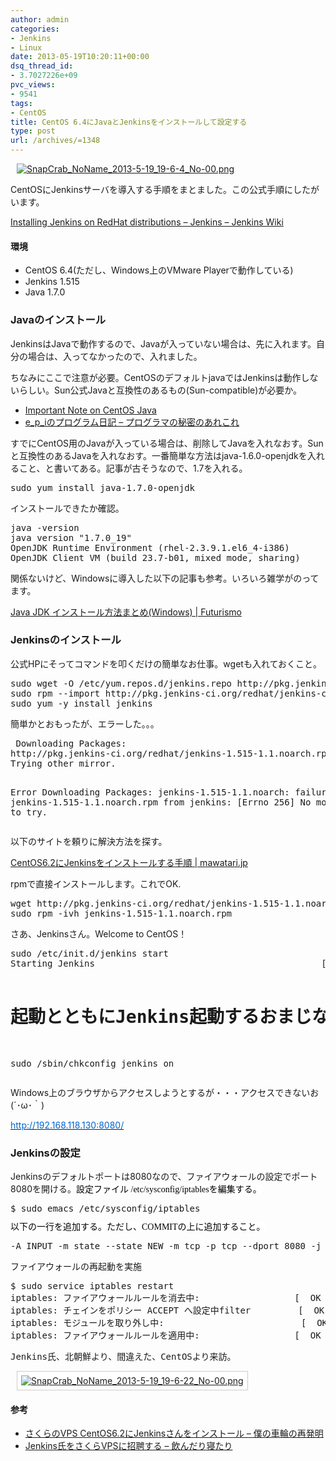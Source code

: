 ```yaml
---
author: admin
categories:
- Jenkins
- Linux
date: 2013-05-19T10:20:11+00:00
dsq_thread_id:
- 3.7027226e+09
pvc_views:
- 9541
tags:
- CentOS
title: CentOS 6.4にJavaとJenkinsをインストールして設定する
type: post
url: /archives/=1348
---
```


<div style="padding-bottom: 0px; margin: 0px; padding-left: 10px; padding-right: 10px; display: inline; float: none; padding-top: 0px" id="scid:887EC618-8FBE-49a5-A908-2339AF2EC531:4af30c66-203a-401f-af3b-70569d6721b4" class="wlWriterEditableSmartContent">
  <a target="_blank" href="https://picasaweb.google.com/111104490436597119823/Futurismo?authkey=Gv1sRgCM-A3fCH6v_BOQ#5879629917736079234"><img style="border: none; padding: 0px; margin: 0px" alt="SnapCrab_NoName_2013-5-19_19-6-4_No-00.png" src="http://lh6.ggpht.com/-QxDVT1YUB9I/UZikQjFrD4I/AAAAAAAAAVg/O5F4krz7bpc/SnapCrab_NoName_2013-5-19_19-6-4_No-00.png" /></a>
</div>

CentOSにJenkinsサーバを導入する手順をまとました。この公式手順にしたがいます。

[Installing Jenkins on RedHat distributions &#8211; Jenkins &#8211; Jenkins Wiki][1]

#### 環境

  * CentOS 6.4(ただし、Windows上のVMware Playerで動作している) 
  * Jenkins 1.515
  * Java 1.7.0 

### Javaのインストール

JenkinsはJavaで動作するので、Javaが入っていない場合は、先に入れます。自分の場合は、入ってなかったので、入れました。

ちなみにここで注意が必要。CentOSのデフォルトjavaではJenkinsは動作しないらしい。Sun公式Javaと互換性のあるもの(Sun-compatible)が必要か。

  * [Important Note on CentOS Java][1] 
  * [e\_p\_iのプログラム日記 &#8211; プログラマの秘密のあれこれ][2] 

すでにCentOS用のJavaが入っている場合は、削除してJavaを入れなおす。Sunと互換性のあるJavaを入れなおす。一番簡単な方法はjava-1.6.0-openjdkを入れること、と書いてある。記事が古そうなので、1.7を入れる。

<div style="padding-bottom: 0px; margin: 0px; padding-left: 0px; padding-right: 0px; display: inline; float: none; padding-top: 0px" id="scid:812469c5-0cb0-4c63-8c15-c81123a09de7:124386a0-ef9d-4b34-8557-aa6bd62fa1c0" class="wlWriterEditableSmartContent">
  <pre name="code" class="c">sudo yum install java-1.7.0-openjdk
</pre>
</div>

インストールできたか確認。

<div style="padding-bottom: 0px; margin: 0px; padding-left: 0px; padding-right: 0px; display: inline; float: none; padding-top: 0px" id="scid:812469c5-0cb0-4c63-8c15-c81123a09de7:166ba929-9e4c-4ee1-8c14-059605649f4e" class="wlWriterEditableSmartContent">
  <pre name="code" class="c">java -version
java version "1.7.0_19"
OpenJDK Runtime Environment (rhel-2.3.9.1.el6_4-i386)
OpenJDK Client VM (build 23.7-b01, mixed mode, sharing)
</pre>
</div>

関係ないけど、Windowsに導入した以下の記事も参考。いろいろ雑学がのってます。

[Java JDK インストール方法まとめ(Windows) | Futurismo][3]

### Jenkinsのインストール

公式HPにそってコマンドを叩くだけの簡単なお仕事。wgetも入れておくこと。

<div style="padding-bottom: 0px; margin: 0px; padding-left: 0px; padding-right: 0px; display: inline; float: none; padding-top: 0px" id="scid:812469c5-0cb0-4c63-8c15-c81123a09de7:956b5210-a976-46e6-a05f-a1adde153370" class="wlWriterEditableSmartContent">
  <pre name="code" class="c">sudo wget -O /etc/yum.repos.d/jenkins.repo http://pkg.jenkins-ci.org/redhat/jenkins.repo
sudo rpm --import http://pkg.jenkins-ci.org/redhat/jenkins-ci.org.key
sudo yum -y install jenkins</pre>
</div>

簡単かとおもったが、エラーした。。。

<div style="padding-bottom: 0px; margin: 0px; padding-left: 0px; padding-right: 0px; display: inline; float: none; padding-top: 0px" id="scid:812469c5-0cb0-4c63-8c15-c81123a09de7:a421778a-5bfc-410c-8274-c820888479eb" class="wlWriterEditableSmartContent">
  <pre name="code" class="c:nogutter:nocontrols"> Downloading Packages:
http://pkg.jenkins-ci.org/redhat/jenkins-1.515-1.1.noarch.rpm: [Errno 14] PYCURL ERROR 22 - "The requested URL returned error: 404 Not Found"
Trying other mirror.


Error Downloading Packages:
  jenkins-1.515-1.1.noarch: failure: jenkins-1.515-1.1.noarch.rpm from jenkins: [Errno 256] No more mirrors to try.
</pre>
</div>

以下のサイトを頼りに解決方法を探す。

[CentOS6.2にJenkinsをインストールする手順 | mawatari.jp][4]

rpmで直接インストールします。これでOK.

<div style="padding-bottom: 0px; margin: 0px; padding-left: 0px; padding-right: 0px; display: inline; float: none; padding-top: 0px" id="scid:812469c5-0cb0-4c63-8c15-c81123a09de7:40ecfe21-f09f-4420-80cf-0547aa0afdb0" class="wlWriterEditableSmartContent">
  <pre name="code" class="c">wget http://pkg.jenkins-ci.org/redhat/jenkins-1.515-1.1.noarch.rpm
sudo rpm -ivh jenkins-1.515-1.1.noarch.rpm
</pre>
</div>

さあ、Jenkinsさん。Welcome to CentOS！

<div style="padding-bottom: 0px; margin: 0px; padding-left: 0px; padding-right: 0px; display: inline; float: none; padding-top: 0px" id="scid:812469c5-0cb0-4c63-8c15-c81123a09de7:acaf6a1a-3173-41fe-b473-172a9f3402e5" class="wlWriterEditableSmartContent">
  <pre name="code" class="c">sudo /etc/init.d/jenkins start
Starting Jenkins                                           [  OK  ]

# 起動とともにJenkins起動するおまじない
sudo /sbin/chkconfig jenkins on</pre>
</div>

Windows上のブラウザからアクセスしようとするが・・・アクセスできないお(´･ω･｀)

[<font color="#0066cc">http://192.168.118.130:8080/</font>][5]

### Jenkinsの設定

Jenkinsのデフォルトポートは8080なので、ファイアウォールの設定でポート8080を開ける。<span style="text-transform: none; background-color: rgb(255,255,255); text-indent: 14px; letter-spacing: normal; display: inline !important; font: 14px/16px &#39;MS PGothic&#39;; white-space: normal; float: none; color: rgb(0,0,0); word-spacing: 0px; -webkit-text-size-adjust: auto; -webkit-text-stroke-width: 0px">設定ファイル /etc/sysconfig/iptablesを編集する。</span>

<div style="padding-bottom: 0px; margin: 0px; padding-left: 0px; padding-right: 0px; display: inline; float: none; padding-top: 0px" id="scid:812469c5-0cb0-4c63-8c15-c81123a09de7:26b0c0cf-9a9e-4d03-8b8b-37e8b0b1402d" class="wlWriterEditableSmartContent">
  <pre name="code" class="c:nogutter">$ sudo emacs /etc/sysconfig/iptables</pre>
</div>

<span style="text-transform: none; background-color: rgb(255,255,255); text-indent: 14px; letter-spacing: normal; display: inline !important; font: 14px/16px &#39;MS PGothic&#39;; white-space: normal; float: none; color: rgb(0,0,0); word-spacing: 0px; -webkit-text-size-adjust: auto; -webkit-text-stroke-width: 0px">以下の一行を追加する。ただし、COMMITの上に追加すること。</span>

<div style="padding-bottom: 0px; margin: 0px; padding-left: 0px; padding-right: 0px; display: inline; float: none; padding-top: 0px" id="scid:812469c5-0cb0-4c63-8c15-c81123a09de7:ce983f2e-206f-4a71-86f3-fef073c9bb54" class="wlWriterEditableSmartContent">
  <pre name="code" class="c:nogutter">-A INPUT -m state --state NEW -m tcp -p tcp --dport 8080 -j ACCEPT</pre>
</div>

ファイアウォールの再起動を実施

<div style="padding-bottom: 0px; margin: 0px; padding-left: 0px; padding-right: 0px; display: inline; float: none; padding-top: 0px" id="scid:812469c5-0cb0-4c63-8c15-c81123a09de7:4daf2126-fbf2-489a-b6b9-3d7b802b4375" class="wlWriterEditableSmartContent">
  <pre name="code" class="c:nogutter">$ sudo service iptables restart
iptables: ファイアウォールルールを消去中:                  [  OK  ]
iptables: チェインをポリシー ACCEPT へ設定中filter         [  OK  ]
iptables: モジュールを取り外し中:                          [  OK  ]
iptables: ファイアウォールルールを適用中:                  [  OK  ]
</pre>
</div>

<tt>Jenkins氏、北朝鮮より、間違えた、CentOSより来訪。</tt>

<div style="padding-bottom: 0px; margin: 0px; padding-left: 10px; padding-right: 10px; display: inline; float: none; padding-top: 0px" id="scid:887EC618-8FBE-49a5-A908-2339AF2EC531:a725a731-22dd-4ff9-98a2-df09d36da26d" class="wlWriterEditableSmartContent">
  <a target="_blank" href="https://picasaweb.google.com/111104490436597119823/Futurismo?authkey=Gv1sRgCM-A3fCH6v_BOQ#5879629908911106162"><img style="border: 1px solid #ccc; background-color: white; padding: 6px; margin: 0px" alt="SnapCrab_NoName_2013-5-19_19-6-22_No-00.png" src="http://lh5.ggpht.com/-RqR1fJZxlt8/UZikQCNoqHI/AAAAAAAAAVc/EQv2kh6rNik/SnapCrab_NoName_2013-5-19_19-6-22_No-00.png" /></a>
</div>

#### 参考

  * [さくらのVPS CentOS6.2にJenkinsさんをインストール &#8211; 僕の車輪の再発明][6] 
  * [Jenkins氏をさくらVPSに招聘する &#8211; 飲んだり寝たり][7]

 [1]: https://wiki.jenkins-ci.org/display/JENKINS/Installing+Jenkins+on+RedHat+distributions
 [2]: http://program.g.hatena.ne.jp/e_p_i/?word=*%5B%E3%83%84%E3%83%BC%E3%83%AB%5D
 [3]: https://futurismo.biz/archives/751
 [4]: http://mawatari.jp/archives/install-jenkins-to-centos6-2
 [5]: http://192.168.118.130:8080/
 [6]: http://kazuph.hateblo.jp/entry/2012/09/23/151623
 [7]: http://nomnel.net/blog/install-jenkins/